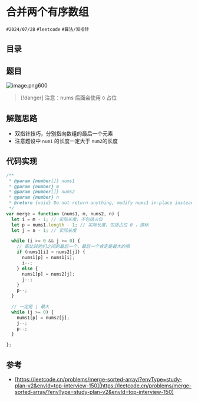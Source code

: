 
# 合并两个有序数组


`#2024/07/28` `#leetcode`  `#算法/双指针` 


## 目录
<!-- toc -->
 ## 题目 

![image.png600](https://832-1310531898.cos.ap-beijing.myqcloud.com/202407281626632.png?imageSlim)

> [!danger]
> 注意：nums 后面会使用 `0` 占位

## 解题思路

- 双指针技巧，分别指向数组的最后一个元素
- 注意题设中  `num1` 的长度一定大于 `num2`的长度

## 代码实现

```javascript
/**
 * @param {number[]} nums1
 * @param {number} m
 * @param {number[]} nums2
 * @param {number} n
 * @return {void} Do not return anything, modify nums1 in-place instead.
 */
var merge = function (nums1, m, nums2, n) {
  let i = m - 1; // 实际长度，不包括占位
  let p = nums1.length - 1; // 实际长度，包括占位 0 ，游标
  let j = n - 1; // 实际长度

  while (i >= 0 && j >= 0) {
    // 即比较他们之间的最后一个，最后一个肯定是最大的嘛
    if (nums1[i] > nums2[j]) {
      nums1[p] = nums1[i];
      i--;
    } else {
      nums1[p] = nums2[j];
      j--;
    }
    p--;
  }

  // 一定是 j 最大
  while (j >= 0) {
    nums1[p] = nums2[j];
    j--;
    p--;
  }

};
```

## 参考

- [https://leetcode.cn/problems/merge-sorted-array/?envType=study-plan-v2&envId=top-interview-150](https://leetcode.cn/problems/merge-sorted-array/?envType=study-plan-v2&envId=top-interview-150)

